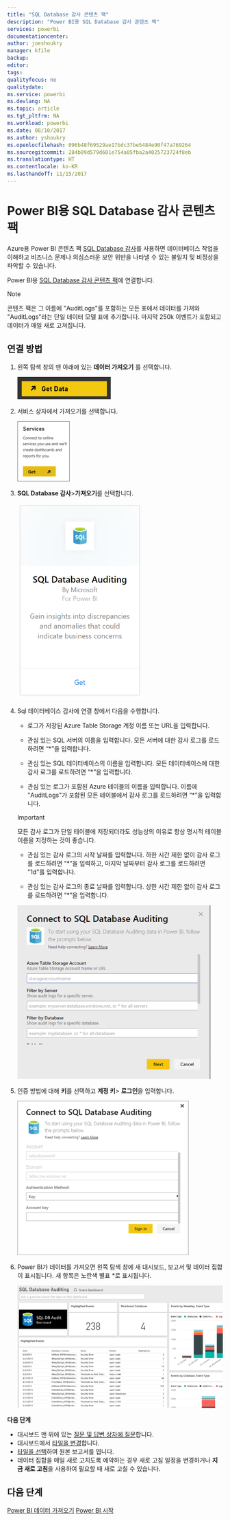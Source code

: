 ```yaml
---
title: "SQL Database 감사 콘텐츠 팩"
description: "Power BI용 SQL Database 감사 콘텐츠 팩"
services: powerbi
documentationcenter: 
author: joeshoukry
manager: kfile
backup: 
editor: 
tags: 
qualityfocus: no
qualitydate: 
ms.service: powerbi
ms.devlang: NA
ms.topic: article
ms.tgt_pltfrm: NA
ms.workload: powerbi
ms.date: 08/10/2017
ms.author: yshoukry
ms.openlocfilehash: 096b48f69529ae17bdc37be5484e90f47a769264
ms.sourcegitcommit: 284b09d579d601e754a05fba2a4025723724f8eb
ms.translationtype: HT
ms.contentlocale: ko-KR
ms.lasthandoff: 11/15/2017
---
```

# <a name="sql-database-auditing-content-pack-for-power-bi"></a>Power BI용 SQL Database 감사 콘텐츠 팩
Azure용 Power BI 콘텐츠 팩 [SQL Database 감사](http://azure.microsoft.com/documentation/articles/sql-database-auditing-get-started/)를 사용하면 데이터베이스 작업을 이해하고 비즈니스 문제나 의심스러운 보안 위반을 나타낼 수 있는 불일치 및 비정상을 파악할 수 있습니다. 

Power BI용 [SQL Database 감사 콘텐츠 팩](https://app.powerbi.com/getdata/services/sql-db-auditing)에 연결합니다.

>[!NOTE]
>콘텐츠 팩은 그 이름에 "AuditLogs"를 포함하는 모든 표에서 데이터를 가져와 "AuditLogs"라는 단일 데이터 모델 표에 추가합니다. 마지막 250k 이벤트가 포함되고 데이터가 매일 새로 고쳐집니다.

## <a name="how-to-connect"></a>연결 방법
1. 왼쪽 탐색 창의 맨 아래에 있는 **데이터 가져오기** 를 선택합니다.
   
   ![](media/service-connect-to-azure-sql-database-auditing/pbi_getdata.png) 
2. 서비스 상자에서 가져오기를 선택합니다.
   
   ![](media/service-connect-to-azure-sql-database-auditing/pbi_getservices.png) 
3. **SQL Database 감사**\>**가져오기**를 선택합니다.
   
   ![](media/service-connect-to-azure-sql-database-auditing/sqldbaudit.png)
4. Sql 데이터베이스 감사에 연결 창에서 다음을 수행합니다.
   
   - 로그가 저장된 Azure Table Storage 계정 이름 또는 URL을 입력합니다.
   
   - 관심 있는 SQL 서버의 이름을 입력합니다. 모든 서버에 대한 감사 로그를 로드하려면 “\*”을 입력합니다.
   
   - 관심 있는 SQL 데이터베이스의 이름을 입력합니다. 모든 데이터베이스에 대한 감사 로그를 로드하려면 “\*”을 입력합니다.
   
   - 관심 있는 로그가 포함된 Azure 테이블의 이름을 입력합니다. 이름에 "AuditLogs"가 포함된 모든 테이블에서 감사 로그를 로드하려면 “\*”을 입력합니다.
   
   >[!IMPORTANT]
   >모든 감사 로그가 단일 테이블에 저장되더라도 성능상의 이유로 항상 명시적 테이블 이름을 지정하는 것이 좋습니다.
   
   - 관심 있는 감사 로그의 시작 날짜를 입력합니다. 하한 시간 제한 없이 감사 로그를 로드하려면 “\*”을 입력하고, 마지막 날짜부터 감사 로그를 로드하려면 "1d"를 입력합니다.
   
   - 관심 있는 감사 로그의 종료 날짜를 입력합니다. 상한 시간 제한 없이 감사 로그를 로드하려면 “\*”을 입력합니다.
   
   ![](media/service-connect-to-azure-sql-database-auditing/dbauditing_param.png)
5. 인증 방법에 대해 **키**를 선택하고 **계정 키**\> **로그인**을 입력합니다.
   
   ![](media/service-connect-to-azure-sql-database-auditing/pbi_sqlauditing3.png)
6. Power BI가 데이터를 가져오면 왼쪽 탐색 창에 새 대시보드, 보고서 및 데이터 집합이 표시됩니다. 새 항목은 노란색 별표 \*로 표시됩니다.
   
   ![](media/service-connect-to-azure-sql-database-auditing/pbi_sqldbauditingnewdash.png)

**다음 단계**

* 대시보드 맨 위에 있는 [질문 및 답변 상자에 질문](service-q-and-a.md)합니다.
* 대시보드에서 [타일을 변경](service-dashboard-edit-tile.md)합니다.
* [타일을 선택](service-dashboard-tiles.md)하여 원본 보고서를 엽니다.
* 데이터 집합을 매일 새로 고치도록 예약하는 경우 새로 고침 일정을 변경하거나 **지금 새로 고침**을 사용하여 필요할 때 새로 고칠 수 있습니다.

## <a name="next-steps"></a>다음 단계
[Power BI 데이터 가져오기](service-get-data.md)
[Power BI 시작](service-get-started.md)